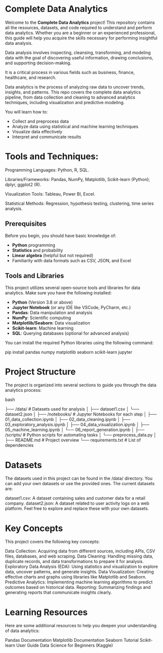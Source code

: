# Complete Data Analytics

Welcome to the **Complete Data Analytics** project! This repository contains all the resources, datasets, and code required to understand and perform data analytics. Whether you are a beginner or an experienced professional, this guide will help you acquire the skills necessary for performing insightful data analysis.

Data analysis involves inspecting, cleansing, transforming, and modeling data with the goal of discovering useful information, drawing conclusions, and supporting decision-making. 

It is a critical process in various fields such as business, finance, healthcare, and research.

Data analytics is the process of analyzing raw data to uncover trends, insights, and patterns. This repo covers the complete data analytics pipeline, from data collection and cleaning to advanced analytics techniques, including visualization and predictive modeling.

You will learn how to:
- Collect and preprocess data
- Analyze data using statistical and machine learning techniques
- Visualize data effectively
- Interpret and communicate results

# Tools and Techniques:

Programming Languages: Python, R, SQL.

Libraries/Frameworks: Pandas, NumPy, Matplotlib, Scikit-learn (Python); dplyr, ggplot2 (R).

Visualization Tools: Tableau, Power BI, Excel.

Statistical Methods: Regression, hypothesis testing, clustering, time series analysis.


## Prerequisites
Before you begin, you should have basic knowledge of:
- **Python** programming
- **Statistics** and probability
- **Linear algebra** (helpful but not required)
- Familiarity with data formats such as CSV, JSON, and Excel

## Tools and Libraries
This project utilizes several open-source tools and libraries for data analytics. Make sure you have the following installed:
- **Python** (Version 3.8 or above)
- **Jupyter Notebook** (or any IDE like VSCode, PyCharm, etc.)
- **Pandas**: Data manipulation and analysis
- **NumPy**: Scientific computing
- **Matplotlib/Seaborn**: Data visualization
- **Scikit-learn**: Machine learning
- **SQL**: Querying databases (optional for advanced analysis)

You can install the required Python libraries using the following command:

pip install pandas numpy matplotlib seaborn scikit-learn jupyter

# Project Structure

The project is organized into several sections to guide you through the data analytics process:

bash

├── /data/                   # Datasets used for analysis
│   ├── dataset1.csv
│   └── dataset2.json
│
├── /notebooks/              # Jupyter Notebooks for each step
│   ├── 01_data_collection.ipynb
│   ├── 02_data_cleaning.ipynb
│   ├── 03_exploratory_analysis.ipynb
│   ├── 04_data_visualization.ipynb
│   ├── 05_machine_learning.ipynb
│   └── 06_report_generation.ipynb
│
├── /scripts/                # Python scripts for automating tasks
│   └── preprocess_data.py
│
├── README.md                # Project overview
└── requirements.txt         # List of dependencies

# Datasets
The datasets used in this project can be found in the /data/ directory. You can add your own datasets or use the provided ones. The current datasets are:

dataset1.csv: A dataset containing sales and customer data for a retail company.
dataset2.json: A dataset related to user activity logs on a web platform.
Feel free to explore and replace these with your own datasets.

# Key Concepts
This project covers the following key concepts:

Data Collection: Acquiring data from different sources, including APIs, CSV files, databases, and web scraping.
Data Cleaning: Handling missing data, duplicate records, and data transformations to prepare it for analysis.
Exploratory Data Analysis (EDA): Using statistics and visualization to explore data, uncover patterns, and generate insights.
Data Visualization: Creating effective charts and graphs using libraries like Matplotlib and Seaborn.
Predictive Analytics: Implementing machine learning algorithms to predict outcomes based on historical data.
Reporting: Summarizing findings and generating reports that communicate insights clearly.

# Learning Resources

Here are some additional resources to help you deepen your understanding of data analytics:

Pandas Documentation
Matplotlib Documentation
Seaborn Tutorial
Scikit-learn User Guide
Data Science for Beginners (Kaggle)

